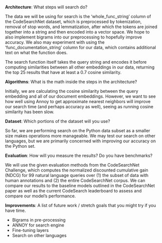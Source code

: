 **Architecture**: What steps will search do?

The data we will be using for search is the ‘whole_func_string’ column of the CodeSearchNet dataset, which is preprocessed by tokenization, removal of stop words, and lemmatization, after which the tokens are joined together into a string and then encoded into a vector space. We hope to also implement bigrams into our preprocessing to hopefully improve accuracy. We also may experiment with using the ‘func_documentation_string’ column for our data, which contains additional text on what the function does.

The search function itself takes the query string and encodes it before computing similarities between all other embeddings in our data, returning the top 25 results that have at least a 0.7 cosine similarity.

**Algorithms**: What is the math inside the steps in the architecture?

Initially, we are calculating the cosine similarity between the query embedding and all of our document embeddings. However, we want to see how well using Annoy to get approximate nearest neighbors will improve our search time (and perhaps accuracy as well), seeing as running cosine similarity has been slow.

**Dataset**: Which portions of the dataset will you use?

So far, we are performing search on the Python data subset as a smaller size makes operations more manageable. We may test our search on other languages, but we are primarily concerned with improving our accuracy on the Python set.

**Evaluation**: How will you measure the results? Do you have benchmarks?

We will use the given evaluation methods from the CodeSearchNet Challenge, which computes the normalized discounted cumulative gain (NDCG) for 99 natural language queries over (1) the subset of data with human annotations and (2) the entire CodeSearchNet corpus. We can compare our results to the baseline models outlined in the CodeSearchNet paper as well as the current CodeSearch leaderboard to assess and compare our model’s performance.

**Improvements**: A list of future work / stretch goals that you might try if you have time.
- Bigrams in pre-processing
- ANNOY for search engine
- Fine-tuning layers
- Search on other languages
